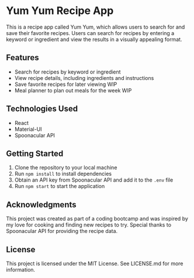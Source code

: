# Yum Yum Recipe App

This is a recipe app called Yum Yum, which allows users to search for and save their favorite recipes. Users can search for recipes by entering a keyword or ingredient and view the results in a visually appealing format.

## Features

- Search for recipes by keyword or ingredient
- View recipe details, including ingredients and instructions
- Save favorite recipes for later viewing WIP
- Meal planner to plan out meals for the week WIP

## Technologies Used

- React
- Material-UI
- Spoonacular API

## Getting Started

1. Clone the repository to your local machine
2. Run `npm install` to install dependencies
3. Obtain an API key from Spoonacular API and add it to the `.env` file
4. Run `npm start` to start the application

## Acknowledgments

This project was created as part of a coding bootcamp and was inspired by my love for cooking and finding new recipes to try. Special thanks to Spoonacular API for providing the recipe data.

## License

This project is licensed under the MIT License. See LICENSE.md for more information.
